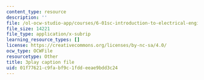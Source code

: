 ```yaml
---
content_type: resource
description: ''
file: /ol-ocw-studio-app/courses/6-01sc-introduction-to-electrical-engineering-and-computer-science-i-spring-2011/01f77621c9fabf9c1fddeeae9bdd3c24_rOA1VC5aQ7Q.srt
file_size: 14221
file_type: application/x-subrip
learning_resource_types: []
license: https://creativecommons.org/licenses/by-nc-sa/4.0/
ocw_type: OCWFile
resourcetype: Other
title: 3play caption file
uid: 01f77621-c9fa-bf9c-1fdd-eeae9bdd3c24
---
```

